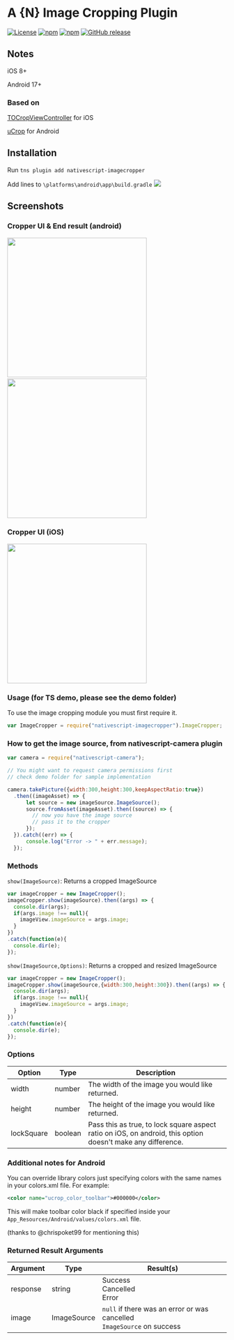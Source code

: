 <!--
@Author: Brian Thurlow <bthurlow>
@Date:   03/29/2016 03:41:05 PM
@Last modified by:   MultiShiv19
@Last modified time: 10/20/2017 04:03:29 AM
-->

# A {N} Image Cropping Plugin

[![License](https://img.shields.io/badge/License-MIT-blue.svg?style=flat)](http://choosealicense.com/licenses/mit/)
[![npm](https://img.shields.io/npm/v/nativescript-imagecropper.svg)](https://www.npmjs.com/package/nativescript-imagecropper) [![npm](https://img.shields.io/npm/dt/nativescript-imagecropper.svg?label=npm%20downloads)](https://www.npmjs.com/package/nativescript-imagecropper) [![GitHub release](https://img.shields.io/github/release/bthurlow/nativescript-imagecropper.svg)](https://github.com/bthurlow/nativescript-imagecropper)

## Notes

iOS 8+

Android 17+

### Based on

[TOCropViewController](https://github.com/TimOliver/TOCropViewController) for iOS

[uCrop](https://github.com/Yalantis/uCrop) for Android

## Installation

Run `tns plugin add nativescript-imagecropper`

Add lines to `\platforms\android\app\build.gradle`
<img src="https://i.imgur.com/RdgN8Eu.png">

## Screenshots

### Cropper UI & End result (android)
<img src="https://github.com/shiv19/nativescript-imagecropper/blob/master/assets/cropperuiandroid.jpeg?raw=true" height="320" >&nbsp;&nbsp;&nbsp;&nbsp;&nbsp;&nbsp;<img src="https://github.com/shiv19/nativescript-imagecropper/blob/master/assets/cropperresultandroid.jpeg?raw=true" height="320" > 

### Cropper UI (iOS)
<img src="https://github.com/shiv19/nativescript-imagecropper/blob/master/assets/cropperuiios.png?raw=true" height="320" > 

### Usage (for TS demo, please see the demo folder)

To use the image cropping module you must first require it.

```js
var ImageCropper = require("nativescript-imagecropper").ImageCropper;
```

### How to get the image source, from nativescript-camera plugin
```js
var camera = require("nativescript-camera");

// You might want to request camera permissions first
// check demo folder for sample implementation

camera.takePicture({width:300,height:300,keepAspectRatio:true})
  .then((imageAsset) => {
      let source = new imageSource.ImageSource();
      source.fromAsset(imageAsset).then((source) => {
        // now you have the image source    
        // pass it to the cropper                
      });
  }).catch((err) => {
      console.log("Error -> " + err.message);
  });
```

### Methods

`show(ImageSource)`: Returns a cropped ImageSource

```js
var imageCropper = new ImageCropper();
imageCropper.show(imageSource).then((args) => {
  console.dir(args);
  if(args.image !== null){
    imageView.imageSource = args.image;
  }
})
.catch(function(e){
  console.dir(e);
});
```

`show(ImageSource,Options)`: Returns a cropped and resized ImageSource

```js
var imageCropper = new ImageCropper();
imageCropper.show(imageSource,{width:300,height:300}).then((args) => {
  console.dir(args);
  if(args.image !== null){
    imageView.imageSource = args.image;
  }
})
.catch(function(e){
  console.dir(e);
});
```

### Options

Option | Type   | Description
------ | ------ | ------------------------------------------------
width  | number | The width of the image you would like returned.
height | number | The height of the image you would like returned.
lockSquare | boolean | Pass this as true, to lock square aspect ratio on iOS, on android, this option doesn't make any difference.

### Additional notes for Android
You can override library colors just specifying colors with the same names in your colors.xml file.
For example:

```xml
<color name="ucrop_color_toolbar">#000000</color>
```

This will make toolbar color black if specified inside your `App_Resources/Android/values/colors.xml` file.

(thanks to @chrispoket99 for mentioning this)

### Returned Result Arguments

Argument | Type        | Result(s)
-------- | ----------- | --------------------------------------------------------------------------
response | string      | Success<br/>Cancelled<br/>Error
image    | ImageSource | `null` if there was an error or was cancelled<br/>`ImageSource` on success
